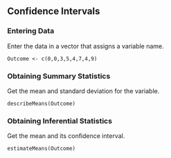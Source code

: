 
## Confidence Intervals

### Entering Data

Enter the data in a vector that assigns a variable name.

```{r}
Outcome <- c(0,0,3,5,4,7,4,9)
```

### Obtaining Summary Statistics

Get the mean and standard deviation for the variable.

```{r}
describeMeans(Outcome)
```

### Obtaining Inferential Statistics

Get the mean and its confidence interval.

```{r}
estimateMeans(Outcome)
```
